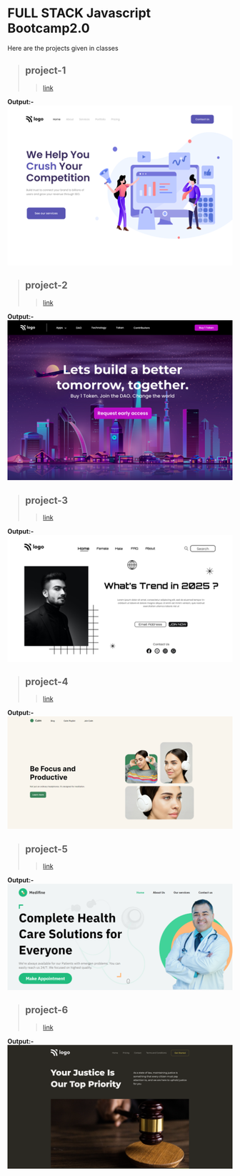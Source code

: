 # FULL STACK Javascript Bootcamp2.0
Here are the projects given in classes

>## project-1
>> [link][def]

[def]: ./Project%2001/index.html
**Output:-**
![output](./Project%2001/output.png)

>## project-2
>> [link][def]

[def]: ./Project%2002/index.html
**Output:-**
![output](./Project%2002/output.png)

>## project-3
>> [link][def]

[def]: ./Project%2003/index.html
**Output:-**
![output](./Project%2003/output.png)

>## project-4
>> [link][def]

[def]: ./project%2004/index1.html
**Output:-**
![output](./project%2004/output.png)

>## project-5
>> [link][def]

[def]: ./project%2005/index.html
**Output:-**
![output](./project%2005/output.png)

>## project-6
>> [link][def]

[def]: ./Project%2006/index.html
**Output:-**
![output](./Project%2006/Output.png)
